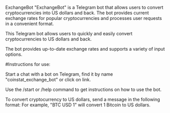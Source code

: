 ExchangeBot
"ExchangeBot" is a Telegram bot that allows users to convert cryptocurrencies into US dollars and back. The bot provides current exchange rates for popular cryptocurrencies and processes user requests in a convenient format.

This Telegram bot allows users to quickly and easily convert cryptocurrencies to US dollars and back.

The bot provides up-to-date exchange rates and supports a variety of input options.

#Instructions for use:

Start a chat with a bot on Telegram, find it by name "coinstat_exchange_bot" or click on link.

Use the /start or /help command to get instructions on how to use the bot.

To convert cryptocurrency to US dollars, send a message in the following format: For example, "BTC USD 1" will convert 1 Bitcoin to US dollars.
